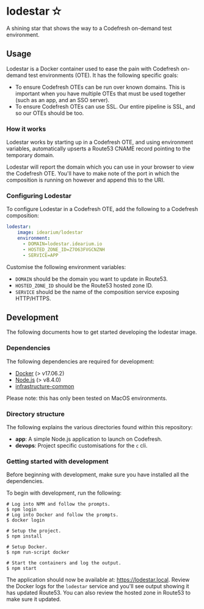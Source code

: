 # lodestar ✫

A shining star that shows the way to a Codefresh on-demand test environment.

## Usage

Lodestar is a Docker container used to ease the pain with Codefresh on-demand test environments (OTE). It has the following specific goals:

- To ensure Codefresh OTEs can be run over known domains. This is important when you have multiple OTEs that must be used together (such as an app, and an SSO server).
- To ensure Codefresh OTEs can use SSL. Our entire pipeline is SSL, and so our OTEs should be too.

### How it works

Lodestar works by starting up in a Codefresh OTE, and using environment variables, automatically upserts a Route53 CNAME record pointing to the temporary domain.

Lodestar will report the domain which you can use in your browser to view the Codefresh OTE. You'll have to make note of the port in which the composition is running on however and append this to the URI.

### Configuring Lodestar

To configure Lodestar in a Codefresh OTE, add the following to a Codefresh composition:

```yml
lodestar:
    image: idearium/lodestar
    environment:
      - DOMAIN=lodestar.idearium.io
      - HOSTED_ZONE_ID=Z7O63FVGCNZNH
      - SERVICE=APP
```

Customise the following environment variables:

- `DOMAIN` should be the domain you want to update in Route53.
- `HOSTED_ZONE_ID` should be the Route53 hosted zone ID.
- `SERVICE` should be the name of the composition service exposing HTTP/HTTPS.

## Development

The following documents how to get started developing the lodestar image.

### Dependencies

The following dependencies are required for development:

- [Docker](https://www.docker.com/community-edition) (> v17.06.2)
- [Node.js](https://github.com/creationix/nvm) (> v8.4.0)
- [infrastructure-common](https://github.com/idearium/infrastructure-common)

Please note: this has only been tested on MacOS environments.

### Directory structure

The following explains the various directories found within this repository:

- **app**: A simple Node.js application to launch on Codefresh.
- **devops**: Project specific customisations for the `c` cli.

### Getting started with development

Before beginning with development, make sure you have installed all the dependencies.

To begin with development, run the following:

```shell
# Log into NPM and follow the prompts.
$ npm login
# Log into Docker and follow the prompts.
$ docker login

# Setup the project.
$ npm install

# Setup Docker.
$ npm run-script docker

# Start the containers and log the output.
$ npm start
```

The application should now be available at: https://lodestar.local. Review the Docker logs for the `lodestar` service and you'll see output showing it has updated Route53. You can also review the hosted zone in Route53 to make sure it updated.
